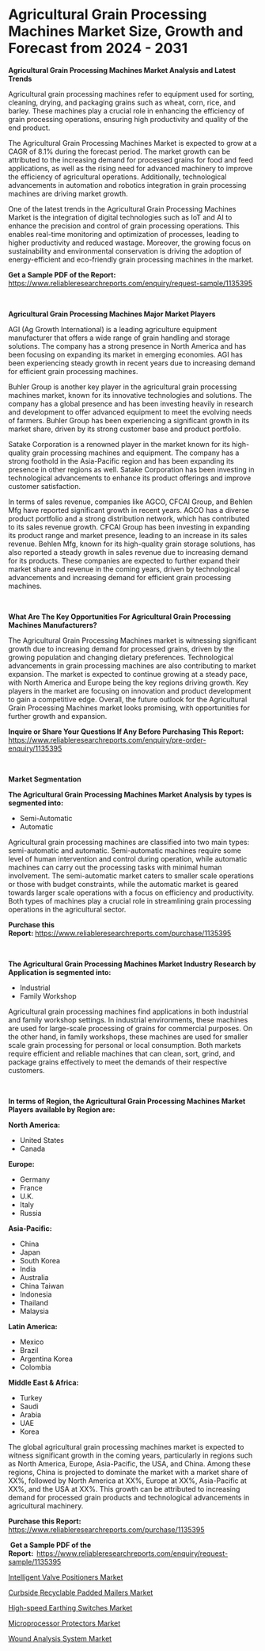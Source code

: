 <p><h1>Agricultural Grain Processing Machines Market Size, Growth and Forecast from 2024 - 2031</h1></p><p><strong>Agricultural Grain Processing Machines Market Analysis and Latest Trends</strong></p>
<p><p>Agricultural grain processing machines refer to equipment used for sorting, cleaning, drying, and packaging grains such as wheat, corn, rice, and barley. These machines play a crucial role in enhancing the efficiency of grain processing operations, ensuring high productivity and quality of the end product.</p><p>The Agricultural Grain Processing Machines Market is expected to grow at a CAGR of 8.1% during the forecast period. The market growth can be attributed to the increasing demand for processed grains for food and feed applications, as well as the rising need for advanced machinery to improve the efficiency of agricultural operations. Additionally, technological advancements in automation and robotics integration in grain processing machines are driving market growth.</p><p>One of the latest trends in the Agricultural Grain Processing Machines Market is the integration of digital technologies such as IoT and AI to enhance the precision and control of grain processing operations. This enables real-time monitoring and optimization of processes, leading to higher productivity and reduced wastage. Moreover, the growing focus on sustainability and environmental conservation is driving the adoption of energy-efficient and eco-friendly grain processing machines in the market.</p></p>
<p><strong>Get a Sample PDF of the Report:&nbsp;</strong> <a href="https://www.reliableresearchreports.com/enquiry/request-sample/1135395">https://www.reliableresearchreports.com/enquiry/request-sample/1135395</a></p>
<p>&nbsp;</p>
<p><strong>Agricultural Grain Processing Machines Major Market Players</strong></p>
<p><p>AGI (Ag Growth International) is a leading agriculture equipment manufacturer that offers a wide range of grain handling and storage solutions. The company has a strong presence in North America and has been focusing on expanding its market in emerging economies. AGI has been experiencing steady growth in recent years due to increasing demand for efficient grain processing machines.</p><p>Buhler Group is another key player in the agricultural grain processing machines market, known for its innovative technologies and solutions. The company has a global presence and has been investing heavily in research and development to offer advanced equipment to meet the evolving needs of farmers. Buhler Group has been experiencing a significant growth in its market share, driven by its strong customer base and product portfolio.</p><p>Satake Corporation is a renowned player in the market known for its high-quality grain processing machines and equipment. The company has a strong foothold in the Asia-Pacific region and has been expanding its presence in other regions as well. Satake Corporation has been investing in technological advancements to enhance its product offerings and improve customer satisfaction.</p><p>In terms of sales revenue, companies like AGCO, CFCAI Group, and Behlen Mfg have reported significant growth in recent years. AGCO has a diverse product portfolio and a strong distribution network, which has contributed to its sales revenue growth. CFCAI Group has been investing in expanding its product range and market presence, leading to an increase in its sales revenue. Behlen Mfg, known for its high-quality grain storage solutions, has also reported a steady growth in sales revenue due to increasing demand for its products. These companies are expected to further expand their market share and revenue in the coming years, driven by technological advancements and increasing demand for efficient grain processing machines.</p></p>
<p>&nbsp;</p>
<p><strong>What Are The Key Opportunities For Agricultural Grain Processing Machines Manufacturers?</strong></p>
<p><p>The Agricultural Grain Processing Machines market is witnessing significant growth due to increasing demand for processed grains, driven by the growing population and changing dietary preferences. Technological advancements in grain processing machines are also contributing to market expansion. The market is expected to continue growing at a steady pace, with North America and Europe being the key regions driving growth. Key players in the market are focusing on innovation and product development to gain a competitive edge. Overall, the future outlook for the Agricultural Grain Processing Machines market looks promising, with opportunities for further growth and expansion.</p></p>
<p><strong>Inquire or Share Your Questions If Any Before Purchasing This Report:</strong> <a href="https://www.reliableresearchreports.com/enquiry/pre-order-enquiry/1135395">https://www.reliableresearchreports.com/enquiry/pre-order-enquiry/1135395</a></p>
<p>&nbsp;</p>
<p><strong>Market Segmentation</strong></p>
<p><strong>The Agricultural Grain Processing Machines Market Analysis by types is segmented into:</strong></p>
<p><ul><li>Semi-Automatic</li><li>Automatic</li></ul></p>
<p><p>Agricultural grain processing machines are classified into two main types: semi-automatic and automatic. Semi-automatic machines require some level of human intervention and control during operation, while automatic machines can carry out the processing tasks with minimal human involvement. The semi-automatic market caters to smaller scale operations or those with budget constraints, while the automatic market is geared towards larger scale operations with a focus on efficiency and productivity. Both types of machines play a crucial role in streamlining grain processing operations in the agricultural sector.</p></p>
<p><strong>Purchase this Report:&nbsp;</strong><a href="https://www.reliableresearchreports.com/purchase/1135395">https://www.reliableresearchreports.com/purchase/1135395</a></p>
<p>&nbsp;</p>
<p><strong>The Agricultural Grain Processing Machines Market Industry Research by Application is segmented into:</strong></p>
<p><ul><li>Industrial</li><li>Family Workshop</li></ul></p>
<p><p>Agricultural grain processing machines find applications in both industrial and family workshop settings. In industrial environments, these machines are used for large-scale processing of grains for commercial purposes. On the other hand, in family workshops, these machines are used for smaller scale grain processing for personal or local consumption. Both markets require efficient and reliable machines that can clean, sort, grind, and package grains effectively to meet the demands of their respective customers.</p></p>
<p>&nbsp;</p>
<p><strong>In terms of Region, the Agricultural Grain Processing Machines Market Players available by Region are:</strong></p>
<p>
    <p> <strong> North America: </strong>
        <ul>
            <li>United States</li>
            <li>Canada</li>
        </ul>
        </p> 
    <p> <strong> Europe: </strong>
        <ul>
            <li>Germany</li>
            <li>France</li>
            <li>U.K.</li>
            <li>Italy</li>
            <li>Russia</li>
        </ul>
        </p> 
    <p> <strong> Asia-Pacific: </strong>
        <ul>
            <li>China</li>
            <li>Japan</li>
            <li>South Korea</li>
            <li>India</li>
            <li>Australia</li>
            <li>China Taiwan</li>
            <li>Indonesia</li>
            <li>Thailand</li>
            <li>Malaysia</li>
        </ul>
        </p> 
    <p> <strong> Latin America: </strong>
        <ul>
            <li>Mexico</li>
            <li>Brazil</li>
            <li>Argentina Korea</li>
            <li>Colombia</li>
        </ul>
        </p> 
    <p> <strong> Middle East & Africa: </strong>
        <ul>
            <li>Turkey</li>
            <li>Saudi</li>
            <li>Arabia</li>
            <li>UAE</li>
            <li>Korea</li>
        </ul>
    </p>
    </p>
<p><p>The global agricultural grain processing machines market is expected to witness significant growth in the coming years, particularly in regions such as North America, Europe, Asia-Pacific, the USA, and China. Among these regions, China is projected to dominate the market with a market share of XX%, followed by North America at XX%, Europe at XX%, Asia-Pacific at XX%, and the USA at XX%. This growth can be attributed to increasing demand for processed grain products and technological advancements in agricultural machinery.</p></p>
<p><strong>Purchase this Report: </strong><a href="https://www.reliableresearchreports.com/purchase/1135395">https://www.reliableresearchreports.com/purchase/1135395</a></p>
<p>&nbsp;<strong>Get a Sample PDF of the Report:&nbsp;&nbsp;</strong><a href="https://www.reliableresearchreports.com/enquiry/request-sample/1135395">https://www.reliableresearchreports.com/enquiry/request-sample/1135395</a></p>
<p><strong></strong></p>
<p><p><a href="https://github.com/redneck06/Market-Research-Report-List-2/blob/main/intelligent-valve-positioners-market.md">Intelligent Valve Positioners Market</a></p><p><a href="https://issuu.com/reportprime-2/docs/curbside-recyclable-padded-mailers-market-size-203">Curbside Recyclable Padded Mailers Market</a></p><p><a href="https://github.com/peachesmcdowel1/Market-Research-Report-List-1/blob/main/high-speed-earthing-switches-market.md">High-speed Earthing Switches Market</a></p><p><a href="https://github.com/edytherolanlouisejk1miz0wig/Market-Research-Report-List-1/blob/main/microprocessor-protectors-market.md">Microprocessor Protectors Market</a></p><p><a href="https://issuu.com/reportprime-2/docs/wound-analysis-system-market-size-2030.pptx">Wound Analysis System Market</a></p></p>